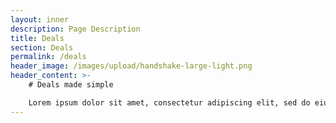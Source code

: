 ```yaml
---
layout: inner
description: Page Description
title: Deals
section: Deals
permalink: /deals
header_image: /images/upload/handshake-large-light.png
header_content: >- 
    # Deals made simple

    Lorem ipsum dolor sit amet, consectetur adipiscing elit, sed do eiusmod tempor incididunt ut labore et dolore magna aliqua. Ut enim ad minim veniam, quis nostrud exercitation ullamco laboris nisi ut aliquip ex ea commodo.
---
```

